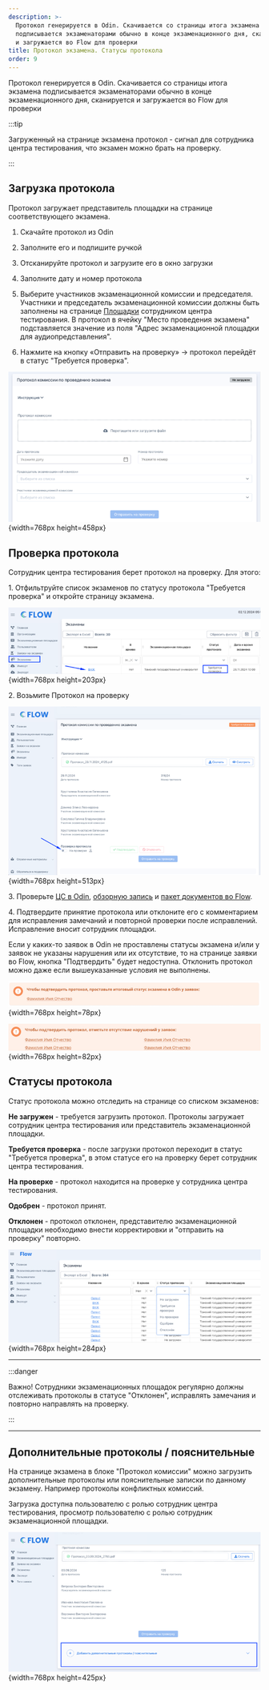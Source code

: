 ```yaml
---
description: >-
  Протокол генерируется в Odin. Скачивается со страницы итога экзамена
  подписывается экзаменаторами обычно в конце экзаменационного дня, сканируется
  и загружается во Flow для проверки
title: Протокол экзамена. Статусы протокола
order: 9
---
```


Протокол генерируется в Odin. Скачивается со страницы итога экзамена подписывается экзаменаторами обычно в конце экзаменационного дня, сканируется и загружается во Flow для проверки

:::tip 

Загруженный на странице экзамена протокол - сигнал для сотрудника центра тестирования, что экзамен можно брать на проверку.

:::

## Загрузка протокола

Протокол загружает представитель площадки на странице соответствующего  экзамена.

1. Скачайте протокол из Odin

2. Заполните его и подпишите ручкой

3. Отсканируйте протокол и загрузите его в окно загрузки

4. Заполните дату и номер протокола

5. Выберите  участников экзаменационной комиссии и председателя. Участники и председатель экзаменационной комиссии должны быть заполнены на странице [Площадки](./stranica-ploshadki) сотрудником центра тестирования. В протокол в ячейку "Место проведения экзамена" подставляется значение из поля "Адрес экзаменационной площадки для аудиопредставления".

6. Нажмите на кнопку «Отправить на проверку» -> протокол перейдёт в статус "Требуется проверка".

![](./protokol-ekzamena.-statusy-protokola-3.png){width=768px height=458px}

## Проверка протокола

Сотрудник центра тестирования берет протокол на проверку. Для этого:

1\. Отфильтруйте список экзаменов по статусу протокола "Требуется проверка" и откройте страницу экзамена.

![](./protokol-ekzamena.-statusy-protokola-6.png){width=768px height=203px}

2\. Возьмите Протокол на проверку

![](./protokol-ekzamena.-statusy-protokola-2.png){width=768px height=513px}

3\. Проверьте [ЦС в Odin](./../centr-testirovaniya-v-odin/proverka-itoga-ekzamena), [обзорную запись](./zagruzka-obzornoi-videozapisi) и  [пакет документов во Flow](./ekzamen-prinyat-bez-narushenii).

4\. Подтвердите принятие протокола или отклоните его с комментарием для исправления замечаний и повторной проверки после исправлений. Исправление вносит сотрудник площадки.

Если у каких-то заявок в Odin не проставлены статусы экзамена и/или у заявок не указаны нарушения или их отсутствие, то на странице заявки во Flow, кнопка "Подтвердить" будет недоступна. Отклонить протокол можно даже если вышеуказанные условия не выполнены.

![](./protokol-ekzamena.-statusy-protokola-7.png){width=768px height=78px}

![](./protokol-ekzamena.-statusy-protokola-8.png){width=768px height=82px}

## Статусы протокола

Статус протокола можно отследить на странице со списком экзаменов:

**Не загружен** - требуется загрузить протокол. Протоколы загружает сотрудник центра тестирования или представитель экзаменационной площадки.

**Требуется проверка** - после загрузки протокол переходит в статус "Требуется проверка", в этом статусе его на проверку берет сотрудник центра тестирования.

**На проверке** - протокол находится на проверке у сотрудника центра тестирования.

**Одобрен** - протокол принят.

**Отклонен** - протокол отклонен, представителю экзаменационной площадки необходимо внести корректировки и "отправить на проверку" повторно.

![](./protokol-ekzamena.-statusy-protokola-4.png){width=768px height=284px}

---

:::danger 

Важно! Сотрудники экзаменационных площадок регулярно должны отслеживать протоколы в статусе "Отклонен", исправлять замечания и повторно направлять на проверку.

:::

---

## Дополнительные протоколы / пояснительные

На странице экзамена  в блоке "Протокол комиссии" можно загрузить дополнительные протоколы или пояснительные записки по данному экзамену. Например протоколы конфликтных комиссий.

Загрузка доступна пользователю с ролью сотрудник центра тестирования, просмотр пользователю с ролью сотрудник экзаменационной площадки.

![](./protokol-ekzamena.-statusy-protokola-5.png){width=768px height=425px}